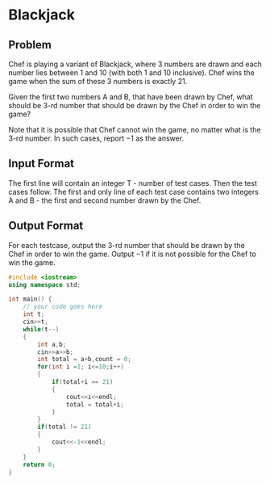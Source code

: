 # Blackjack
## Problem
Chef is playing a variant of Blackjack, where 3 numbers are drawn and each number lies between 1 and 10 (with both 1 and 10 inclusive). Chef wins the game when the sum of these 3 numbers is exactly 21.

Given the first two numbers A and B, that have been drawn by Chef, what should be 3-rd number that should be drawn by the Chef in order to win the game?

Note that it is possible that Chef cannot win the game, no matter what is the 3-rd number. In such cases, report −1 as the answer.

## Input Format
The first line will contain an integer T - number of test cases. Then the test cases follow.
The first and only line of each test case contains two integers A and B - the first and second number drawn by the Chef.
## Output Format
For each testcase, output the 3-rd number that should be drawn by the Chef in order to win the game. Output −1 if it is not possible for the Chef to win the game.

```cpp
#include <iostream>
using namespace std;

int main() {
	// your code goes here
	int t;
	cin>>t;
	while(t--)
	{
	    int a,b;
	    cin>>a>>b;
	    int total = a+b,count = 0;
	    for(int i =1; i<=10;i++)
	    {
	        if(total+i == 21)
	        {
	            cout<<i<<endl;
	            total = total+i;
	        }
	    }
	    if(total != 21)
	    {
	        cout<<-1<<endl;
	    }
	}
	return 0;
}
```